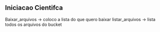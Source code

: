 ## Iniciacao Cientifca
Baixar_arquivos -> coloco a lista do que quero baixar
listar_arquivos -> lista todos os arquivos do bucket
